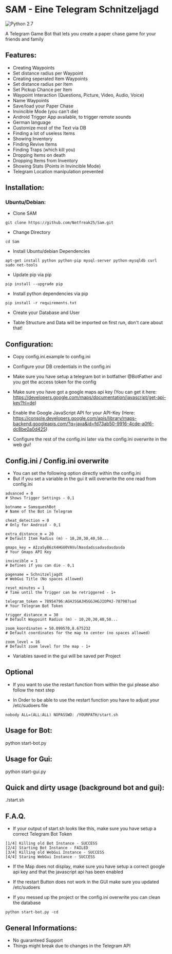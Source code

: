 
# SAM - Eine Telegram Schnitzeljagd

![Python 2.7](https://img.shields.io/badge/python-2.7-blue.svg)

A Telegram Game Bot that lets you create a paper chase game for your friends and family

## Features:
* Creating Waypoints
* Set distance radius per Waypoint
* Creating seperated Item Waypoints
* Set distance radius per Item
* Set Pickup Chance per Item
* Waypoint Interaction (Questions, Picture, Video, Audio, Voice)
* Name Waypoints
* Save/load your Paper Chase
* Invincible Mode (you can't die)
* Android Trigger App available, to trigger remote sounds
* German language
* Customize most of the Text via DB
* Finding a lot of useless Items
* Showing Inventory
* Finding Revive Items
* Finding Traps (which kill you)
* Dropping Items on death
* Dropping Items from Inventory
* Showing Stats (Points in Invincible Mode)
* Telegram Location manipulation prevented

## Installation:
### Ubuntu/Debian:
* Clone SAM
```
git clone https://github.com/Netfreak25/Sam.git
```

* Change Directory
```
cd Sam
```

* Install Ubuntu/debian Dependencies
```
apt-get install python python-pip mysql-server python-mysqldb curl sudo net-tools
```

* Update pip via pip
```
pip install --upgrade pip
```

* Install python dependencies via pip
```
pip install -r requirements.txt
```

* Create your Database and User

* Table Structure and Data will be imported on first run, don't care about that!

## Configuration:
* Copy config.ini.example to config.ini

* Configure your DB credentials in the config.ini

* Make sure you have setup a telegram bot in botfather @BotFather and you got the access token for the config

* Make sure you have got a google maps api key (You can get it here: https://developers.google.com/maps/documentation/javascript/get-api-key?hl=de)

* Enable the Google JavaScript API for your API-Key (Here: https://console.developers.google.com/apis/library/maps-backend.googleapis.com/?q=java&id=fd73ab50-9916-4cde-a0f6-dc8be0a0d425)

* Configure the rest of the config.ini later via the config.ini overwrite in the web gui!

## Config.ini / Config.ini overwrite
* You can set the following option directly within the config.ini
* But if you set a variable in the gui it will overwrite the one read from config.ini
```
advanced = 0
# Shows Trigger Settings - 0,1

botname = SamsqueshBot
# Name of the Bot in Telegram

cheat_detection = 0
# Only for Android - 0,1

extra_distance_m = 20
# Default Item Radius (m) - 10,20,30,40,50...

gmaps_key = AIzaSyB6zX4HGU0VAVulNasdadssadasdasdasda
# Your Gmaps API Key

invincible = 1
# Defines if you can die - 0,1

pagename = Schnitzeljagdt
# WebGui Title (No spaces allowed)

reset_minutes = 1
# Time until the Trigger can be retriggered - 1+

telegram_token = 78954796:AGHJSGAJHSGGJHGJIOPHJ-787987sad
# Your Telegram Bot Token

trigger_distance_m = 30
# Default Waypoint Radius (m) - 10,20,30,40,50...

zoom_koordinaten = 50.099570,8.675232
# Default coordinates for the map to center (no spaces allowed)

zoom_level = 16
# Default zoom level for the map - 1+
```
* Variables saved in the gui will be saved per Project

## Optional
* If you want to use the restart function from within the gui please also follow the next step

* In Order to be able to use the restart function you have to adjust your /etc/sudoers file
```
nobody ALL=(ALL:ALL) NOPASSWD: /YOURPATH/start.sh
```



## Usage for Bot:
python start-bot.py

## Usage for Gui:
python start-gui.py

## Quick and dirty usage (background bot and gui):
./start.sh

## F.A.Q.
* If your output of start.sh looks like this, make sure you have setup a correct Telegram Bot Token

```
[1/4] Killing old Bot Instance - SUCCESS
[2/4] Starting Bot Instance - FAILED
[3/4] Killing old WebGui Instance - SUCCESS
[4/4] Staring WebGui Instance - SUCCESS
```

* If the Map does not display, make sure you have setup a correct google api key and that the javascript api has been enabled

* If the restart Button does not work in the GUI make sure you updated /etc/sudoers

* If you messed up the project or the config.ini overwrite you can clean the database
```
python start-bot.py -cd
```


## General Informations:
* No guaranteed Support
* Things might break due to changes in the Telegram API